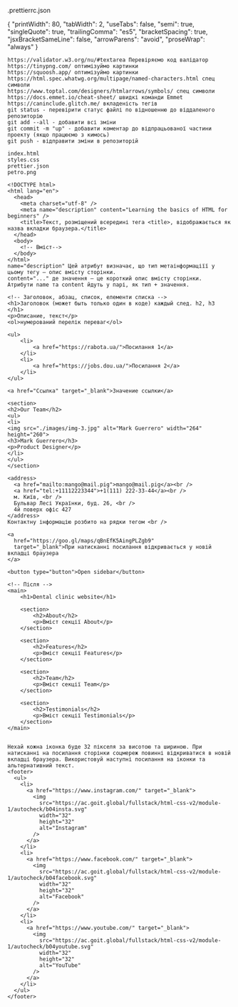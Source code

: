 .prettierrc.json

{
	 "printWidth": 80,
	 "tabWidth": 2,
	 "useTabs": false,
	 "semi": true,
	 "singleQuote": true,
	 "trailingComma": "es5",
	 "bracketSpacing": true,
	 "jsxBracketSameLine": false,
	 "arrowParens": "avoid",
	 "proseWrap": "always"
	}

	https://validator.w3.org/nu/#textarea Перевіряємо код валідатор
	https://tinypng.com/ оптимізуймо картинки
	https://squoosh.app/ оптимізуймо картинки
	https://html.spec.whatwg.org/multipage/named-characters.html спец символи
	https://www.toptal.com/designers/htmlarrows/symbols/ спец символи
	https://docs.emmet.io/cheat-sheet/ швидкі команди Emmet
	https://caninclude.glitch.me/ вкладеність тегів
	git status - перевірити статус файлі по відношенню до віддаленого репозиторію 
	git add --all - добавити всі зміни 
	git commit -m "up" - добавити коментар до відпрацьованої частини проекту (якщо працюємо з кимось)
	git push - відправити зміни в репозиторій
	
	index.html
	styles.css
	prettier.json
	petro.png
	
	<!DOCTYPE html>
	<html lang="en">
	  <head>
		<meta charset="utf-8" />
		<meta name="description" content="Learning the basics of HTML for beginners" />
		<title>Текст, розміщений всередині тега <title>, відображається як назва вкладки браузера.</title>
	  </head>
	  <body>
		<!-- Вміст-->
	  </body>
	</html>
	name="description" Цей атрибут визначає, що тип метаінформаціїї у цьому тегу — опис вмісту сторінки.
	content="..." де значення — це короткий опис вмісту сторінки.
	Атрибути name та content йдуть у парі, як тип + значення.
	
	<!-- Заголовок, абзац, список, елементи списка -->
	<h1>Заголовок (может быть только один в коде) каждый след. h2, h3 </h1>
	<p>Описание, текст</p>
	<ol>нумерований перелік переваг</ol>
	
	<ul>
		<li>
			<a href="https://rabota.ua/">Посилання 1</a>
		</li>
		<li>
			<a href="https://jobs.dou.ua/">Посилання 2</a>
		</li>
	</ul>
	
	<a href="Ссылка" target="_blank">Значение ссылки</a>
	
	<section>
	<h2>Our Team</h2>
	<ul>
	<li>
	<img src="./images/img-3.jpg" alt="Mark Guerrero" width="264" height="260">
	<h3>Mark Guerrero</h3>
	<p>Product Designer</p>
	</li>
	</ul>
	</section>
	
	<address>
	  <a href="mailto:mango@mail.pig">mango@mail.pig</a><br />
	  <a href="tel:+11112223344">+1(111) 222-33-44</a><br />
	  м. Київ, <br />
	  Бульвар Лесі Українки, буд. 26, <br /> 
	  4й поверх офіс 427
	</address>
	Контактну інформацію розбито на рядки тегом <br />
	
	<a
	  href="https://goo.gl/maps/qBnEfK5AingPLZgb9" 
	  target="_blank">При натисканні посилання відкривається у новій вкладці браузера
	</a>
	
	<button type="button">Open sidebar</button>
	
	<!-- Після -->
	<main>
		<h1>Dental clinic website</h1>
		
		<section>
			<h2>About</h2>
			<p>Вміст секції About</p>
		</section>
		
		<section>
			<h2>Features</h2>
			<p>Вміст секції Features</p>
		</section>
		
		<section>
			<h2>Team</h2>
			<p>Вміст секції Team</p>
		</section>
		
		<section>
			<h2>Testimonials</h2>
			<p>Вміст секції Testimonials</p>
		</section>
	</main>
	
	
	Нехай кожна іконка буде 32 пікселя за висотою та шириною. При натисканні на посилання сторінки соцмереж повинні відкриватися в новій вкладці браузера. Використовуй наступні посилання на іконки та альтернативний текст.
	<footer>
	  <ul>
		<li>
		  <a href="https://www.instagram.com/" target="_blank">
			<img
			  src="https://ac.goit.global/fullstack/html-css-v2/module-1/autocheck/b04insta.svg"
			  width="32"
			  height="32"
			  alt="Instagram"
			/>
		  </a>
		</li>
		<li>
		  <a href="https://www.facebook.com/" target="_blank">
			<img
			  src="https://ac.goit.global/fullstack/html-css-v2/module-1/autocheck/b04facebook.svg"
			  width="32"
			  height="32"
			  alt="Facebook"
			/>
		  </a>
		</li>
		<li>
		  <a href="https://www.youtube.com/" target="_blank">
			<img
			  src="https://ac.goit.global/fullstack/html-css-v2/module-1/autocheck/b04youtube.svg"
			  width="32"
			  height="32"
			  alt="YouTube"
			/>
		  </a>
		</li>
	  </ul>
	</footer>
	